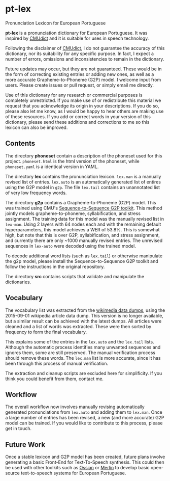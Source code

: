 # pt-lex
Pronunciation Lexicon for European Portuguese

**pt-lex** is a pronunciation dictionary for European Portuguese. It was inspired by [CMUdict](https://github.com/cmusphinx/cmudict) and it is suitable for uses in speech technology.

Following the disclaimer of [CMUdict](https://github.com/cmusphinx/cmudict), I do not guarantee the accuracy of this dictionary, nor its suitability for any specific purpose. In fact, I expect a number of errors, omissions and inconsistencies to remain in the dictionary. 

Future updates may occur, but they are not guaranteed. These would be in the form of correcting existing entries or adding new ones, as well as a more accurate Grapheme-to-Phoneme (G2P) model. I welcome input from users. Please create issues or pull request, or simply email me directly.

Use of this dictionary for any research or commercial purposes is completely unrestricted.  If you make use of or redistribute this material we request that you acknowledge its origin in your descriptions. If you do so, please also let me know, as I would be happy to hear others are making use of these resources.
If you add or correct words in your version of this dictionary, please send these additions and corrections to me so this lexicon can also be improved.


## Contents

The directory **phoneset** contain a description of the phoneset used for this project.
`phoneset.html` is the html version of the phoneset, while `phoneset.yaml` is a identical version in YAML.

The directory **lex** contains the pronunciation lexicon. `lex.man` is a manually revised list of entries. `lex.auto` is an automatically generated list of entires using the G2P model in `g2p`. The file `lex.tail` contains an unannotated list of very low frequency words.

The directory **g2p** contains a Grapheme-to-Phoneme (G2P) model. This was trained using CMU's [Sequence-to-Sequence G2P toolkit](https://github.com/cmusphinx/g2p-seq2seq). This method jointly models grapheme-to-phoneme, syllabification, and stress assignment. The training data for this model was the manually revised list in `lex-man`. Using 2 layers with 64 nodes each and with the remaining default hyperparameters, this model achieves a WER of 53.8%. This is somewhat high, but note that this is over G2P, syllabification, and stress assignment, and currently there are only ~1000 manually revised entries. The unrevised sequences in `lex-auto` were decoded using the trained model.

To decode additional word lists (such as `lex.tail`) or otherwise manipulate the g2p model, please install the Sequence-to-Sequence G2P toolkit and follow the instructions in the original repository.

The directory **src** contains scripts that validate and manipulate the dictionaries.


## Vocabulary

The vocabulary list was extracted from the [wikimedia data dumps](https://dumps.wikimedia.org/ptwiki/latest), using the 2015-09-01 wikipedia article data dump. This version is no longer available, but a similar result can be achieved with the latest dumps. All articles were cleaned and a list of words was extracted. These were then sorted by frequency to form the final vocabulary.

This explains some of the entries in the `lex.auto` and the `lex.tail` lists. Although the automatic process identifies many unwanted sequences and ignores them, some are still preserved. The manual verification process should remove these words. The `lex.man` list is more accurate, since it has been through this process of manual verification.

The extraction and cleanup scripts are excluded here for simplificity. If you think you could benefit from them, contact me.


## Workflow

The overall workflow now involves manually revising automatically generated pronunciations from `lex.auto` and adding them to `lex.man`. Once a large number of entries has been revised, a new (and more accurate) G2P model can be trained. If you would like to contribute to this process, please get in touch.


## Future Work

Once a stable lexicon and G2P model has been created, future plans involve generating a basic Front-End for Text-To-Speech synthesis. This could then be used with other toolkits such as [Ossian](https://github.com/CSTR-Edinburgh/Ossian) or [Merlin](https://github.com/CSTR-Edinburgh/merlin) to develop basic open-source text-to-speech systems for European Portuguese.
